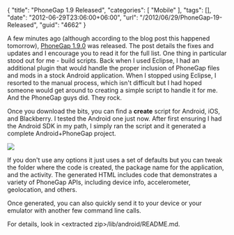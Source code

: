 {
	"title": "PhoneGap 1.9 Released",
	"categories": [
		"Mobile"
	],
	"tags": [],
	"date": "2012-06-29T23:06:00+06:00",
	"url": "/2012/06/29/PhoneGap-19-Released",
	"guid": "4662"
}

A few minutes ago (although according to the blog post this happened tomorrow), <a href="http://phonegap.com/2012/06/30/phonegap-1-9-0-released/">PhoneGap 1.9.0</a> was released. The post details the fixes and updates and I encourage you to read it for the full list. One thing in particular stood out for me - build scripts. Back when I used Eclipse, I had an additional plugin that would handle the proper inclusion of PhoneGap files and mods in a stock Android application. When I stopped using Eclipse, I resorted to the manual process, which isn't difficult but I had hoped someone would get around to creating a simple script to handle it for me. And the PhoneGap guys did. They rock. 

Once you download the bits, you can find a <b>create</b> script for Android, iOS, and Blackberry. I tested the Android one just now. After first ensuring I had the Android SDK in my path, I simply ran the script and it generated a complete Android+PhoneGap project. 

<img src="http://www.raymondcamden.com/images/screenshot10.png" />

If you don't use any options it just uses a set of defaults but you can tweak the folder where the code is created, the package name for the application, and the activity. The generated HTML includes code that demonstrates a variety of PhoneGap APIs, including device info, accelerometer, geolocation, and others.

Once generated, you can also quickly send it to your device or your emulator with another few command line calls. 

For details, look in &lt;extracted zip&gt;/lib/android/README.md.